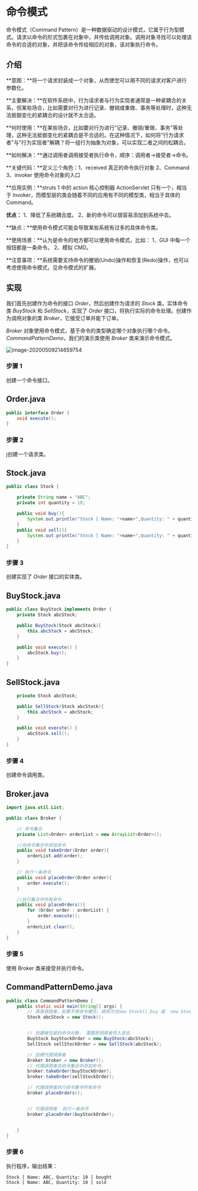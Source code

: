 # 命令模式

命令模式（Command Pattern）是一种数据驱动的设计模式，它属于行为型模式。请求以命令的形式包裹在对象中，并传给调用对象。调用对象寻找可以处理该命令的合适的对象，并把该命令传给相应的对象，该对象执行命令。



## 介绍

**意图：**将一个请求封装成一个对象，从而使您可以用不同的请求对客户进行参数化。

**主要解决：**在软件系统中，行为请求者与行为实现者通常是一种紧耦合的关系，但某些场合，比如需要对行为进行记录、撤销或重做、事务等处理时，这种无法抵御变化的紧耦合的设计就不太合适。

**何时使用：**在某些场合，比如要对行为进行"记录、撤销/重做、事务"等处理，这种无法抵御变化的紧耦合是不合适的。在这种情况下，如何将"行为请求者"与"行为实现者"解耦？将一组行为抽象为对象，可以实现二者之间的松耦合。

**如何解决：**通过调用者调用接受者执行命令，顺序：调用者→接受者→命令。

**关键代码：**定义三个角色：1、received 真正的命令执行对象 2、Command 3、invoker 使用命令对象的入口

**应用实例：**struts 1 中的 action 核心控制器 ActionServlet 只有一个，相当于 Invoker，而模型层的类会随着不同的应用有不同的模型类，相当于具体的 Command。

**优点：** 1、降低了系统耦合度。 2、新的命令可以很容易添加到系统中去。

**缺点：**使用命令模式可能会导致某些系统有过多的具体命令类。

**使用场景：**认为是命令的地方都可以使用命令模式，比如： 1、GUI 中每一个按钮都是一条命令。 2、模拟 CMD。

**注意事项：**系统需要支持命令的撤销(Undo)操作和恢复(Redo)操作，也可以考虑使用命令模式，见命令模式的扩展。

## 实现

我们首先创建作为命令的接口 *Order*，然后创建作为请求的 *Stock* 类。实体命令类 *BuyStock* 和 *SellStock*，实现了 *Order* 接口，将执行实际的命令处理。创建作为调用对象的类 *Broker*，它接受订单并能下订单。

*Broker* 对象使用命令模式，基于命令的类型确定哪个对象执行哪个命令。*CommandPatternDemo*，我们的演示类使用 *Broker* 类来演示命令模式。

![image-20200509214659754](https://tva1.sinaimg.cn/large/007S8ZIlly1gemjabffqyj30sw0l6n2l.jpg)







### 步骤 1

创建一个命令接口。

## Order.java

```java
public interface Order {
    void execute();
}
```

### 步骤 2

j创建一个请求类。

## Stock.java

```java
public class Stock {

    private String name = "ABC";
    private int quantity = 10;

    public void buy(){
        System.out.println("Stock [ Name: "+name+",Quantity: " + quantity +" ] bought");
    }
    public void sell(){
        System.out.println("Stock [ Name: "+name+",Quantity: " + quantity +" ] sold");
    }
}
```

### 步骤 3

创建实现了 *Order* 接口的实体类。

## BuyStock.java

```java
public class BuyStock implements Order {
    private Stock abcStock;

    public BuyStock(Stock abcStock){
        this.abcStock = abcStock;
    }

    public void execute() {
        abcStock.buy();
    }
}
```

## SellStock.java

```java
    private Stock abcStock;

    public SellStock(Stock abcStock){
        this.abcStock = abcStock;
    }

    public void execute() {
        abcStock.sell();
    }
}
```

### 步骤 4

创建命令调用类。

## Broker.java

```java
import java.util.List;

public class Broker {

    // 命令集合
    private List<Order> orderList = new ArrayList<Order>();

    //向命令集合中添加命令
    public void takeOrder(Order order){
        orderList.add(order);
    }

    // 执行一条命令
    public void placeOrder(Order order){
        order.execute();
    }

    //执行集合中所有命令
    public void placeOrders(){
        for (Order order : orderList) {
            order.execute();
        }
        orderList.clear();
    }
}
```

### 步骤 5

使用 Broker 类来接受并执行命令。

## CommandPatternDemo.java

```java
public class CommandPatternDemo {
    public static void main(String[] args) {
        // 真是调用者，如果不用命令模式，调用方式new Stock().buy 或  new Stock().sell
        Stock abcStock = new Stock();


        // 创建被包装的命令对象， 需要把调用者传入进去
        BuyStock buyStockOrder = new BuyStock(abcStock);
        SellStock sellStockOrder = new SellStock(abcStock);

        // 创建代理调用者
        Broker broker = new Broker();
        // 代理调用者向命令集合中添加命令，
        broker.takeOrder(buyStockOrder);
        broker.takeOrder(sellStockOrder);

        // 代理调用者执行命令集中所有命令
        broker.placeOrders();


        // 代理调用者  执行一条命令
        broker.placeOrder(buyStockOrder);


    }
}
```

### 步骤 6

执行程序，输出结果：

```
Stock [ Name: ABC, Quantity: 10 ] bought
Stock [ Name: ABC, Quantity: 10 ] sold
```